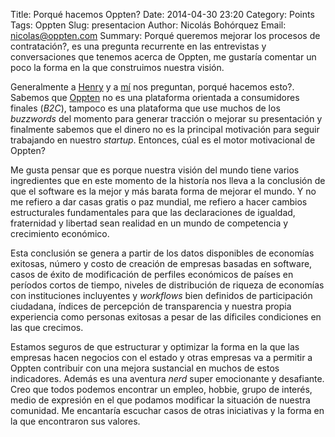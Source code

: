 Title: Porqué hacemos Oppten?
Date: 2014-04-30 23:20
Category: Points
Tags: Oppten
Slug: presentacion
Author: Nicolás Bohórquez
Email:  nicolas@oppten.com
Summary: Porqué queremos mejorar los procesos de contratación?, es una pregunta recurrente en las entrevistas y conversaciones que tenemos acerca de Oppten, me gustaría comentar un poco la forma en la que construimos nuestra visión.

Generalmente a [Henry](http://twitter.com/tufla "Henry Canastero, Oppten") y a [mí](http://twitter.com/nickmancol "Nicolás Bohórquez, Oppten") nos preguntan,  porqué hacemos esto?. Sabemos que [Oppten](http://oppten.com "Oppten, licitaciones, contratos, inteligencia de negocios") no es una plataforma orientada a consumidores finales (*B2C*),
tampoco es una plataforma que use muchos de los *buzzwords* del momento para generar tracción o mejorar su presentación y finalmente sabemos que el dinero no es la principal motivación para seguir trabajando en nuestro *startup*. Entonces, cúal es el motor motivacional de Oppten?

Me gusta pensar que es porque nuestra visión del mundo tiene varios ingredientes que en este momento de la historía nos lleva a la conclusión de que el software es la mejor y más barata forma de mejorar el mundo. Y no me refiero a dar casas gratis o paz mundial, me refiero a hacer cambios estructurales fundamentales para que las declaraciones de igualdad, fraternidad y libertad sean realidad en un mundo de competencia y crecimiento económico.

Esta conclusión se genera a partir de los datos disponibles de economías exitosas, número y costo de creación de empresas basadas en software, casos de éxito de modificación de perfiles económicos de países en períodos cortos de tiempo, niveles de distribución de riqueza de economías con instituciones incluyentes y *workflows* bien definidos de participación ciudadana, índices de percepción de transparencia y nuestra propia experiencia como personas exitosas a pesar de las díficiles condiciones en las que crecimos.

Estamos seguros de que estructurar y optimizar la forma en la que las empresas hacen negocios con el estado y otras empresas va a permitir a Oppten contribuir con una mejora sustancial en muchos de estos indicadores. Además es una aventura *nerd* super emocionante y desafiante. Creo que todos podemos encontrar un empleo, hobbie, grupo de interés, medio de expresión en el que podamos modificar la situación de nuestra comunidad. Me encantaría escuchar casos de otras iniciativas y la forma en la que encontraron sus valores.
